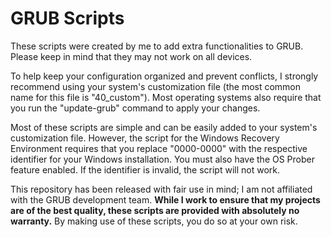 # GRUB Scripts
These scripts were created by me to add extra functionalities to GRUB. Please keep in mind that they may not work on all devices.

To help keep your configuration organized and prevent conflicts, I strongly recommend using your system's customization file (the most common name for this file is "40_custom"). Most operating systems also require that you run the "update-grub" command to apply your changes.

Most of these scripts are simple and can be easily added to your system's customization file. However, the script for the Windows Recovery Environment requires that you replace "0000-0000" with the respective identifier for your Windows installation. You must also have the OS Prober feature enabled. If the identifier is invalid, the script will not work.

This repository has been released with fair use in mind; I am not affiliated with the GRUB development team. **While I work to ensure that my projects are of the best quality, these scripts are provided with absolutely no warranty.** By making use of these scripts, you do so at your own risk.
